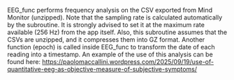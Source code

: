 EEG_func performs frequency analysis on the CSV exported from Mind Monitor (unzipped). Note that the sampling rate is calculated automatically by the subroutine. It is strongly advised to set it at the maximum rate available (256 Hz) from the app itself. Also, this subroutine assumes that the CSVs are unzipped, and it compresses them into GZ format. Another function (epoch) is called inside EEG_func to transform the date of each reading into a timestamp. An example of the use of this analysis can be found here: https://paolomaccallini.wordpress.com/2025/09/19/use-of-quantitative-eeg-as-objective-measure-of-subjective-symptoms/
